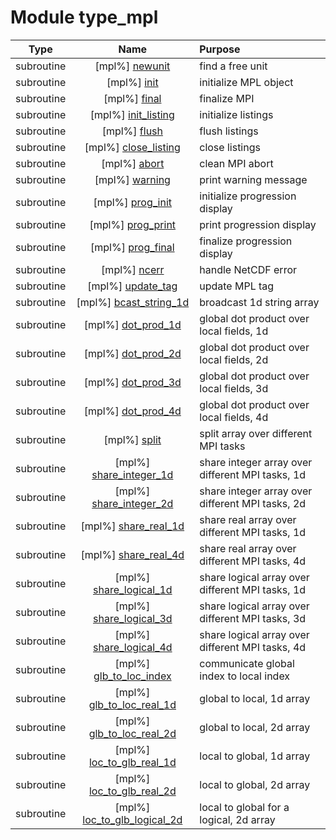 # Module type_mpl

| Type | Name | Purpose |
| :--: | :--: | :---------- |
| subroutine | [mpl%] [newunit](https://github.com/benjaminmenetrier/bump/tree/master/src/type_mpl.F90#L102) | find a free unit |
| subroutine | [mpl%] [init](https://github.com/benjaminmenetrier/bump/tree/master/src/type_mpl.F90#L132) | initialize MPL object |
| subroutine | [mpl%] [final](https://github.com/benjaminmenetrier/bump/tree/master/src/type_mpl.F90#L170) | finalize MPI |
| subroutine | [mpl%] [init_listing](https://github.com/benjaminmenetrier/bump/tree/master/src/type_mpl.F90#L186) | initialize listings |
| subroutine | [mpl%] [flush](https://github.com/benjaminmenetrier/bump/tree/master/src/type_mpl.F90#L285) | flush listings |
| subroutine | [mpl%] [close_listing](https://github.com/benjaminmenetrier/bump/tree/master/src/type_mpl.F90#L336) | close listings |
| subroutine | [mpl%] [abort](https://github.com/benjaminmenetrier/bump/tree/master/src/type_mpl.F90#L356) | clean MPI abort |
| subroutine | [mpl%] [warning](https://github.com/benjaminmenetrier/bump/tree/master/src/type_mpl.F90#L383) | print warning message |
| subroutine | [mpl%] [prog_init](https://github.com/benjaminmenetrier/bump/tree/master/src/type_mpl.F90#L401) | initialize progression display |
| subroutine | [mpl%] [prog_print](https://github.com/benjaminmenetrier/bump/tree/master/src/type_mpl.F90#L427) | print progression display |
| subroutine | [mpl%] [prog_final](https://github.com/benjaminmenetrier/bump/tree/master/src/type_mpl.F90#L461) | finalize progression display |
| subroutine | [mpl%] [ncerr](https://github.com/benjaminmenetrier/bump/tree/master/src/type_mpl.F90#L489) | handle NetCDF error |
| subroutine | [mpl%] [update_tag](https://github.com/benjaminmenetrier/bump/tree/master/src/type_mpl.F90#L507) | update MPL tag |
| subroutine | [mpl%] [bcast_string_1d](https://github.com/benjaminmenetrier/bump/tree/master/src/type_mpl.F90#L528) | broadcast 1d string array |
| subroutine | [mpl%] [dot_prod_1d](https://github.com/benjaminmenetrier/bump/tree/master/src/type_mpl.F90#L551) | global dot product over local fields, 1d |
| subroutine | [mpl%] [dot_prod_2d](https://github.com/benjaminmenetrier/bump/tree/master/src/type_mpl.F90#L581) | global dot product over local fields, 2d |
| subroutine | [mpl%] [dot_prod_3d](https://github.com/benjaminmenetrier/bump/tree/master/src/type_mpl.F90#L610) | global dot product over local fields, 3d |
| subroutine | [mpl%] [dot_prod_4d](https://github.com/benjaminmenetrier/bump/tree/master/src/type_mpl.F90#L639) | global dot product over local fields, 4d |
| subroutine | [mpl%] [split](https://github.com/benjaminmenetrier/bump/tree/master/src/type_mpl.F90#L668) | split array over different MPI tasks |
| subroutine | [mpl%] [share_integer_1d](https://github.com/benjaminmenetrier/bump/tree/master/src/type_mpl.F90#L700) | share integer array over different MPI tasks, 1d |
| subroutine | [mpl%] [share_integer_2d](https://github.com/benjaminmenetrier/bump/tree/master/src/type_mpl.F90#L737) | share integer array over different MPI tasks, 2d |
| subroutine | [mpl%] [share_real_1d](https://github.com/benjaminmenetrier/bump/tree/master/src/type_mpl.F90#L795) | share real array over different MPI tasks, 1d |
| subroutine | [mpl%] [share_real_4d](https://github.com/benjaminmenetrier/bump/tree/master/src/type_mpl.F90#L832) | share real array over different MPI tasks, 4d |
| subroutine | [mpl%] [share_logical_1d](https://github.com/benjaminmenetrier/bump/tree/master/src/type_mpl.F90#L900) | share logical array over different MPI tasks, 1d |
| subroutine | [mpl%] [share_logical_3d](https://github.com/benjaminmenetrier/bump/tree/master/src/type_mpl.F90#L956) | share logical array over different MPI tasks, 3d |
| subroutine | [mpl%] [share_logical_4d](https://github.com/benjaminmenetrier/bump/tree/master/src/type_mpl.F90#L1029) | share logical array over different MPI tasks, 4d |
| subroutine | [mpl%] [glb_to_loc_index](https://github.com/benjaminmenetrier/bump/tree/master/src/type_mpl.F90#L1107) | communicate global index to local index |
| subroutine | [mpl%] [glb_to_loc_real_1d](https://github.com/benjaminmenetrier/bump/tree/master/src/type_mpl.F90#L1170) | global to local, 1d array |
| subroutine | [mpl%] [glb_to_loc_real_2d](https://github.com/benjaminmenetrier/bump/tree/master/src/type_mpl.F90#L1231) | global to local, 2d array |
| subroutine | [mpl%] [loc_to_glb_real_1d](https://github.com/benjaminmenetrier/bump/tree/master/src/type_mpl.F90#L1309) | local to global, 1d array |
| subroutine | [mpl%] [loc_to_glb_real_2d](https://github.com/benjaminmenetrier/bump/tree/master/src/type_mpl.F90#L1374) | local to global, 2d array |
| subroutine | [mpl%] [loc_to_glb_logical_2d](https://github.com/benjaminmenetrier/bump/tree/master/src/type_mpl.F90#L1456) | local to global for a logical, 2d array |
